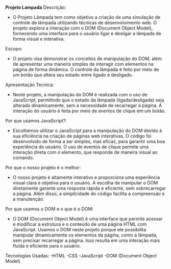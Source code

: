 **Projeto Lampada**
Descrição:

- O Projeto Lâmpada tem como objetivo a criação de uma simulação de controle de lâmpada utilizando técnicas de desenvolvimento web. O projeto explora a interação com o DOM (Document Object Model), fornecendo uma interface para o usuário ligar e desligar a lâmpada de forma visual e interativa.

Escopo:

- O projeto visa demonstrar os conceitos de manipulação do DOM, além de apresentar uma maneira simples de interagir com elementos na página de forma dinâmica. O controle da lâmpada é feito por meio de um botão que altera seu estado entre ligado e desligado.

Apresentação Tecnica:

- Neste projeto, a manipulação do DOM é realizada com o uso de JavaScript, permitindo que o estado da lâmpada (ligada/desligada) seja alterado dinamicamente, sem a necessidade de recarregar a página. A interação do usuário é feita por meio de eventos de clique em um botão.

Por que usamos JavaScript?:

- Escolhemos utilizar o JavaScript para a manipulação do DOM devido à sua eficiência na criação de páginas web interativas. O código foi desenvolvido de forma a ser simples, mas eficaz, para garantir uma boa experiência do usuário. O uso de eventos de clique permite uma interação direta com o elemento, que responde de maneira visual ao comando.

Por que o nosso projeto é o melhor:

- O nosso projeto é altamente interativo e proporciona uma experiência visual clara e objetiva para o usuário. A escolha de manipular o DOM diretamente garante uma resposta rápida e eficiente, sem sobrecarregar a página. Além disso, a simplicidade do código facilita a compreensão e a manutenção.

Por que usamos o DOM e o que é o DOM:

- O DOM (Document Object Model) é uma interface que permite acessar e modificar a estrutura e o conteúdo de uma página HTML com JavaScript. Usamos o DOM neste projeto porque ele possibilita manipular dinamicamente os elementos da página, como a lâmpada, sem precisar recarregar a página. Isso resulta em uma interação mais fluida e eficiente para o usuário.

Tecnologias Usadas:
-HTML
-CSS
-JavaScript
-DOM (Document Object Model)
